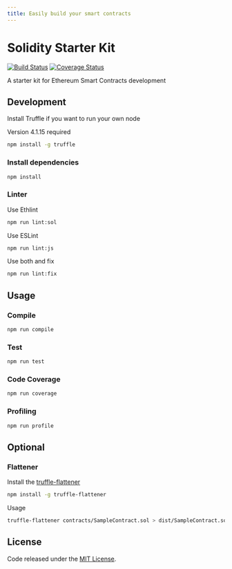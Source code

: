 ```yaml
---
title: Easily build your smart contracts
---
```


# Solidity Starter Kit

[![Build Status](https://travis-ci.org/vittominacori/solidity-starter-kit.svg?branch=master)](https://travis-ci.org/vittominacori/solidity-starter-kit) 
[![Coverage Status](https://coveralls.io/repos/github/vittominacori/solidity-starter-kit/badge.svg)](https://coveralls.io/github/vittominacori/solidity-starter-kit)


A starter kit for Ethereum Smart Contracts development


## Development

Install Truffle if you want to run your own node

Version 4.1.15 required

```bash
npm install -g truffle
```

### Install dependencies

```bash
npm install
```

### Linter

Use Ethlint

```bash
npm run lint:sol
```

Use ESLint

```bash
npm run lint:js
```

Use both and fix

```bash
npm run lint:fix
```

## Usage
 
### Compile

```bash
npm run compile
```

### Test 

```bash
npm run test 
```

### Code Coverage

```bash
npm run coverage
```

### Profiling

```bash
npm run profile
```

## Optional

### Flattener

Install the [truffle-flattener](https://github.com/alcuadrado/truffle-flattener)

```bash
npm install -g truffle-flattener
```

Usage 

```bash
truffle-flattener contracts/SampleContract.sol > dist/SampleContract.sol
```

## License

Code released under the [MIT License](https://github.com/vittominacori/solidity-starter-kit/blob/master/LICENSE).
